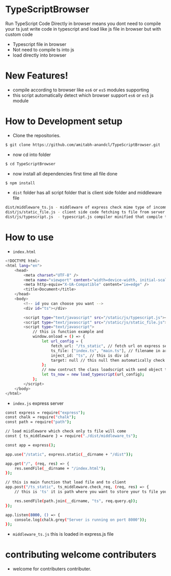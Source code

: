 # TypeScriptBrowser

Run TypeScript Code Directly in browser means you dont need to compile your ts just write code in typescript and load like js file in browser but with custom code

-   Typescript file in browser
-   Not need to compile ts into js
-   load directly into browser

# New Features!

-   compile according to browser like `es6` or `es5` modules supporting
-   this script automatically detect which browser support `es6` or `es5` js module

# How to Development setup

-   Clone the repositories.

```sh
$ git clone https://github.com/amitabh-anandcl/TypeScriptBrowser.git
```

-   now cd into folder

```sh
$ cd TypeScriptBrowser
```

-   now install all dependencies first time all file done

```sh
$ npm install
```

-   `dist` folder has all script folder that is client side folder and middleware file

```sh
dist/middleware_ts.js - middleware of express check mime type of incomming file
dist/js/static_file.js - client side code fetching ts file from server
dist/js/typescript.js  - typescript.js compiler minified that compile ts into js runtime
```

# How to use

-   `index.html`

```sh
<!DOCTYPE html>
<html lang="en">
    <head>
        <meta charset="UTF-8" />
        <meta name="viewport" content="width=device-width, initial-scale=1.0" />
        <meta http-equiv="X-UA-Compatible" content="ie=edge" />
        <title>Document</title>
    </head>
    <body>
        <!-- id you can choose you want -->
        <div id="ts"></div>

        <script type="text/javascript" src="/static/js/typescript.js"></script>
        <script type="text/javascript" src="/static/js/static_file.js"></script>
        <script type="text/javascript">
            // this is function example and
            window.onload = () => {
                let url_config = {
                    fetch_url: "/ts_static", // fetch url on express server all are post request
                    ts_file: ["index.ts", "main.ts"], // filename in array for sequence loading file
                    inject_id: "ts", // this is div id
                    target: null // this null then automatically check browser js version like es6 , es5 if set to es6 or es5 it will compile only setted value
                };
                // now contruct the class loadscript with send object to it
                let ts_now = new load_typescript(url_config);
            };
        </script>
    </body>
</html>
```

-   `index.js` express server

```sh
const express = require("express");
const chalk = require("chalk");
const path = require("path");

// load miidleware which check only ts file will come
const { ts_middleware } = require("./dist/middleware_ts");

const app = express();

app.use("/static", express.static(__dirname + "/dist"));

app.get("/", (req, res) => {
    res.sendFile(__dirname + "/index.html");
});

// this is main function that load file and to client
app.post("/ts_static", ts_middleware.check_req, (req, res) => {
    // this is 'ts' it is path where you want to store your ts file you can change according to you project file

    res.sendFile(path.join(__dirname, "ts", req.query.q));
});

app.listen(8000, () => {
    console.log(chalk.grey("Server is running on port 8000"));
});
```

-   `middleware_ts.js` this is loaded in express.js file

# contributing welcome contributers

-   welcome for contributers contributer.

